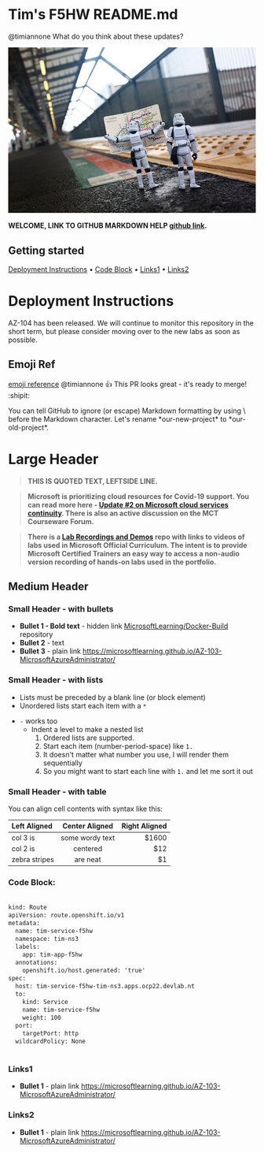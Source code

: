 
<!-- This content will not appear in the rendered Markdown -->
<!-- X                                                   X -->
<!-- X                                                   X -->
<!-- X                                                   X -->



# Tim's F5HW README.md

@timiannone What do you think about these updates?

![MacDown Screenshot](https://github.com/timiannone/timiannone.github.io/blob/master/404-trooper-map.jpg?raw=true)


**WELCOME, LINK TO GITHUB MARKDOWN HELP [github link](https://docs.github.com/en/get-started/writing-on-github/getting-started-with-writing-and-formatting-on-github/basic-writing-and-formatting-syntax).**


## Getting started

[Deployment Instructions](#deployment-instructions) •
[Code Block](#code-block) •
[Links1](#Links1) •
[Links2](#links2)


# Deployment Instructions


AZ-104 has been released. We will continue to monitor this repository in the short term, but please consider moving over to the new labs as soon as possible.

## Emoji Ref
[emoji reference](https://github.com/ikatyang/emoji-cheat-sheet/blob/master/README.md)
@timiannone :+1: This PR looks great - it's ready to merge! :shipit:


You can tell GitHub to ignore (or escape) Markdown formatting by using \ before the Markdown character.
Let's rename \*our-new-project\* to \*our-old-project\*.


# Large Header

> **THIS IS QUOTED TEXT, LEFTSIDE LINE.**

> **Microsoft is prioritizing cloud resources for Covid-19 support. You can read more here - [Update #2 on Microsoft cloud services continuity](https://azure.microsoft.com/en-us/blog/update-2-on-microsoft-cloud-services-continuity/). There is also an active discussion on the MCT Courseware Forum.**

> **There is a [Lab Recordings and Demos](https://github.com/MicrosoftLearning/Lab-Demo-Recordings) repo with links to videos of labs used in Microsoft Official Curriculum. The intent is to provide Microsoft Certified Trainers an easy way to access a non-audio version recording of hands-on labs used in the portfolio.**



## Medium Header


### Small Header - with bullets

- **Bullet 1 - Bold text** - hidden link [MicrosoftLearning/Docker-Build](https://github.com/MicrosoftLearning/Docker-Build) repository
- **Bullet 2** - text
- **Bullet 3** - plain link <https://microsoftlearning.github.io/AZ-103-MicrosoftAzureAdministrator/>


### Small Header - with lists

* Lists must be preceded by a blank line (or block element)
* Unordered lists start each item with a `*`
- `-` works too
	* Indent a level to make a nested list
		1. Ordered lists are supported.
		2. Start each item (number-period-space) like `1. `
		42. It doesn't matter what number you use, I will render them sequentially
		1. So you might want to start each line with `1.` and let me sort it out


### Small Header - with table
You can align cell contents with syntax like this:

| Left Aligned  | Center Aligned  | Right Aligned |
|:------------- |:---------------:| -------------:|
| col 3 is      | some wordy text |         $1600 |
| col 2 is      | centered        |           $12 |
| zebra stripes | are neat        |            $1 |



### Code Block:
```

kind: Route
apiVersion: route.openshift.io/v1
metadata:
  name: tim-service-f5hw
  namespace: tim-ns3
  labels:
    app: tim-app-f5hw
  annotations:
    openshift.io/host.generated: 'true'
spec:
  host: tim-service-f5hw-tim-ns3.apps.ocp22.devlab.nt
  to:
    kind: Service
    name: tim-service-f5hw
    weight: 100
  port:
    targetPort: http
  wildcardPolicy: None


```

### Links1

- **Bullet 1** - plain link <https://microsoftlearning.github.io/AZ-103-MicrosoftAzureAdministrator/>

### Links2

- **Bullet 1** - plain link <https://microsoftlearning.github.io/AZ-103-MicrosoftAzureAdministrator/>


